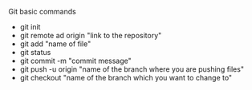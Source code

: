 Git basic commands
- git init
- git remote ad origin "link to the repository"
- git add "name of file"
- git status 
- git commit -m "commit message"
- git push -u origin "name of the branch where you are pushing files"
- git checkout "name of the branch which you want to change to"
